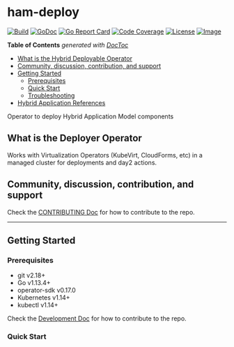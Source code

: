 # ham-deploy

[![Build](http://prow.purple-chesterfield.com/badge.svg?jobs=build-ham-deploy-amd64-postsubmit)](http://prow.purple-chesterfield.com/?job=build-ham-deploy-amd64-postsubmit)
[![GoDoc](https://godoc.org/github.com/IBM/ham-deploy?status.svg)](https://godoc.org/github.com/IBM/ham-deploy)
[![Go Report Card](https://goreportcard.com/badge/github.com/hybridapp-io/ham-deploy)](https://goreportcard.com/report/github.com/hybridapp-io/ham-deploy)
[![Code Coverage](https://codecov.io/gh/hybridapp-io/ham-deploy/branch/master/graphs/badge.svg?branch=master)](https://codecov.io/gh/hybridapp-io/ham-deploy?branch=master)
[![License](https://img.shields.io/:license-apache-blue.svg)](http://www.apache.org/licenses/LICENSE-2.0.html)
[![Image](https://quay.io/repository/hybridappio/ham-deploy/status)](https://quay.io/repository/hybridappio/ham-deploy?tab=tags)

<!-- START doctoc generated TOC please keep comment here to allow auto update -->
<!-- DON'T EDIT THIS SECTION, INSTEAD RE-RUN doctoc TO UPDATE -->
**Table of Contents**  *generated with [DocToc](https://github.com/thlorenz/doctoc)*

- [What is the Hybrid Deployable Operator](#what-is-the-hybrid-deployable-operator)
- [Community, discussion, contribution, and support](#community-discussion-contribution-and-support)
- [Getting Started](#getting-started)
    - [Prerequisites](#prerequisites)
    - [Quick Start](#quick-start)
    - [Troubleshooting](#troubleshooting)
- [Hybrid Application References](#hybrid-application-references)

<!-- END doctoc generated TOC please keep comment here to allow auto update -->

Operator to deploy Hybrid Application Model components

## What is the Deployer Operator

Works with Virtualization Operators (KubeVirt, CloudForms, etc) in a managed cluster for deployments and day2 actions.

## Community, discussion, contribution, and support

Check the [CONTRIBUTING Doc](CONTRIBUTING.md) for how to contribute to the repo.

------

## Getting Started

### Prerequisites

- git v2.18+
- Go v1.13.4+
- operator-sdk v0.17.0
- Kubernetes v1.14+
- kubectl v1.14+

Check the [Development Doc](docs/development.md) for how to contribute to the repo.

### Quick Start


